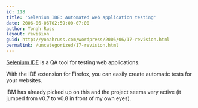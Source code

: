```yaml
---
id: 118
title: 'Selenium IDE: Automated web application testing'
date: 2006-06-06T02:59:00-07:00
author: Yonah Russ
layout: revision
guid: http://yonahruss.com/wordpress/2006/06/17-revision.html
permalink: /uncategorized/17-revision.html
---
```

[Selenium IDE](http://openqa.org/selenium-ide/) is a QA tool for testing web applications.

With the IDE extension for Firefox, you can easily create automatic tests for your websites.

IBM has already picked up on this and the project seems very active (it jumped from v0.7 to v0.8 in front of my own eyes).